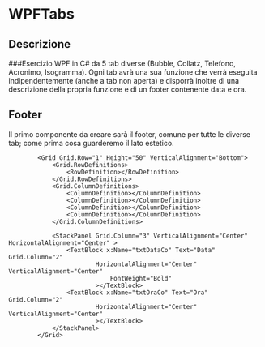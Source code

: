 # WPFTabs

## Descrizione

###Esercizio WPF in C# da 5 tab diverse (Bubble, Collatz, Telefono, Acronimo, Isogramma). Ogni tab avrà una sua funzione che verrà eseguita indipendentemente (anche a tab non aperta) e disporrà inoltre di una descrizione della propria funzione e di un footer contenente data e ora.


## Footer
Il primo componente da creare sarà il footer, comune per tutte le diverse tab; come prima cosa guarderemo il lato estetico.

```xaml
        <Grid Grid.Row="1" Height="50" VerticalAlignment="Bottom">
            <Grid.RowDefinitions>
                <RowDefinition></RowDefinition>
            </Grid.RowDefinitions>
            <Grid.ColumnDefinitions>
                <ColumnDefinition></ColumnDefinition>
                <ColumnDefinition></ColumnDefinition>
                <ColumnDefinition></ColumnDefinition>
                <ColumnDefinition></ColumnDefinition>
            </Grid.ColumnDefinitions>

            <StackPanel Grid.Column="3" VerticalAlignment="Center" HorizontalAlignment="Center" >
                <TextBlock x:Name="txtDataCo" Text="Data" Grid.Column="2"
                        HorizontalAlignment="Center" VerticalAlignment="Center"
                            FontWeight="Bold"
                        ></TextBlock>
                <TextBlock x:Name="txtOraCo" Text="Ora" Grid.Column="2"
                        HorizontalAlignment="Center" VerticalAlignment="Center"
                        ></TextBlock>
            </StackPanel>
        </Grid>
```
